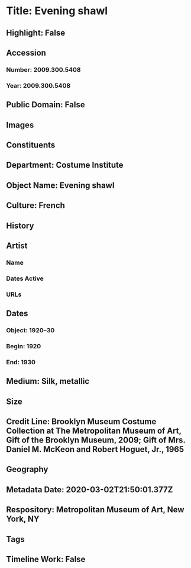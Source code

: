 # Title: Evening shawl
## Highlight: False
## Accession
### Number: 2009.300.5408
### Year: 2009.300.5408
## Public Domain: False
## Images
## Constituents
## Department: Costume Institute
## Object Name: Evening shawl
## Culture: French
## History
## Artist
### Name
### Dates Active
### URLs
## Dates
### Object: 1920–30
### Begin: 1920
### End: 1930
## Medium: Silk, metallic
## Size
## Credit Line: Brooklyn Museum Costume Collection at The Metropolitan Museum of Art, Gift of the Brooklyn Museum, 2009; Gift of Mrs. Daniel M. McKeon and Robert Hoguet, Jr., 1965
## Geography
## Metadata Date: 2020-03-02T21:50:01.377Z
## Respository: Metropolitan Museum of Art, New York, NY
## Tags
## Timeline Work: False